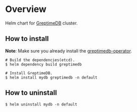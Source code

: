 # Overview

Helm chart for [GreptimeDB](https://github.com/GreptimeTeam/greptimedb) cluster.

## How to install

**Note**: Make sure you already install the [greptimedb-operator](../greptimedb-operator/README.md).

```
# Build the dependencies(etcd).
$ helm dependency build greptimedb

# Install GreptimeDB.
$ helm install mydb greptimedb -n default
```

## How to uninstall

```
$ helm uninstall mydb -n default
```
